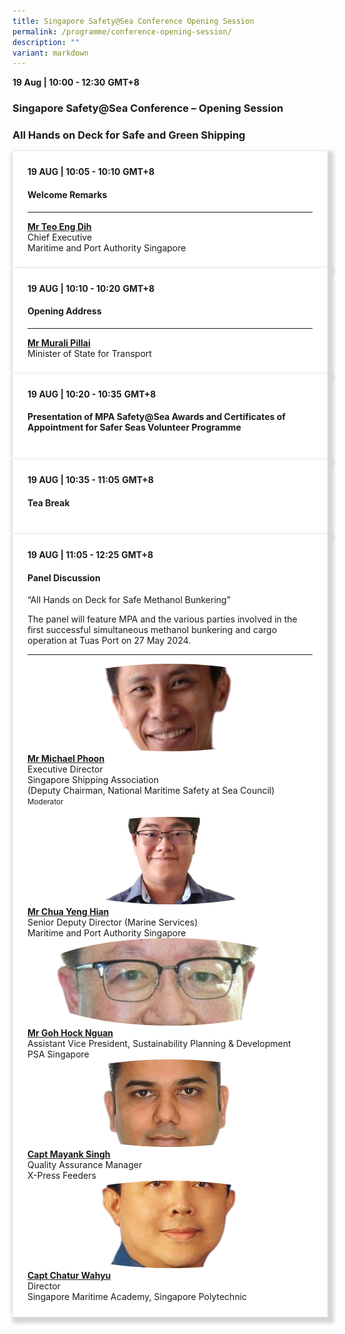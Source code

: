 ```yaml
---
title: Singapore Safety@Sea Conference Opening Session
permalink: /programme/conference-opening-session/
description: ""
variant: markdown
---
```

<div>
  <b>19 Aug | 10:00 - 12:30</b>&nbsp;<b>GMT+8</b>
  <h3>Singapore Safety@Sea Conference – Opening Session</h3>
	<h3>All Hands on Deck for Safe and Green Shipping</h3>
</div>




<section>
  <div class="bp-container is-fluid">
    <div class="row">
      <div class="col is-full"> 
        <div class="row">
          <div class="col is-12">
            <div class="border bg-light h-100 position-relative">
              <div class="p-4">
                <div class="programme-time"><b>19 AUG | 10:05 - 10:10</b>&nbsp;<b>GMT+8</b></div>
                <h4 class="programme-title">Welcome Remarks</h4>
                <hr class="my-3 border-primary">
                <div class="speakers px-2">
                  <div class="row">
                    <div class="col is-6 prog-speaker">
                      <div class="row">
<div class="col is-4"></div>
                        <div class="col is-8">
                          <div class="speaker-name text-ellipsis">
                            <a href="#" class="speaker-name text-ellipsis" rel="noopener"><b>Mr Teo Eng Dih</b></a>
                          </div>
                          <div class="text-ellipsis speaker-position">
                            Chief Executive
                          </div>
                          <div class="text-ellipsis speaker-company">
                            Maritime and Port Authority Singapore
                          </div>
                        </div>
                      </div>
                    </div>
                  </div>
                </div>
              </div>
            </div>
          </div>
        </div>
      </div>
    </div>
  </div>
</section>


  <div class="bp-container is-fluid">
    <div class="row">
      <div class="col is-full"> 
        <div class="row">
          <div class="col is-12">
            <div class="border bg-light h-100 position-relative">
              <div class="p-4">
                <div class="programme-time"><b>19 AUG | 10:10 - 10:20</b>&nbsp;<b>GMT+8</b></div>
                <h4 class="programme-title">Opening Address</h4>
                <hr class="my-3 border-primary">
                <div class="speakers px-2">
                  <div class="row">
                    <div class="col is-6 prog-speaker">
                      <div class="row">
<div class="col is-4"></div>
                        <div class="col is-8">
                          <div class="speaker-name text-ellipsis">
                            <a href="#" class="speaker-name text-ellipsis" rel="noopener"><b>Mr Murali Pillai</b></a>
                          </div>
                          <div class="text-ellipsis speaker-position">
                            Minister of State for Transport
                          </div>
                        </div>
                      </div>
                    </div>
                  </div>
                </div>
              </div>
            </div>
          </div>
        </div>
      </div>
    </div>
  </div>


 <div class="bp-container is-fluid">
    <div class="row">
      <div class="col is-full"> 
        <div class="row">
          <div class="col is-12">
            <div class="border bg-light h-100 position-relative">
              <div class="p-4">
                <div class="programme-time"><b>19 AUG | 10:20 - 10:35</b>&nbsp;<b>GMT+8</b></div>
                <h4 class="programme-title">Presentation of MPA Safety@Sea Awards and Certificates of Appointment for Safer Seas Volunteer Programme</h4>
                          </div>
                        </div>
                      </div>
                    </div>
                  </div>
                </div>
              </div>
            
          
        
      
    
  


 <div class="bp-container is-fluid">
    <div class="row">
      <div class="col is-full"> 
        <div class="row">
          <div class="col is-12">
            <div class="border bg-light h-100 position-relative">
              <div class="p-4">
                <div class="programme-time"><b>19 AUG | 10:35 - 11:05</b>&nbsp;<b>GMT+8</b></div>
                <h4 class="programme-title">Tea Break</h4>
                          </div>
                        </div>
                      </div>
                    </div>
                  </div>
                </div>
              </div>
            
          
        
      
    
  

	
<section>
<div class="bp-container is-fluid">
<div class="row">
<div class="col is-full">
<div class="row">
<div class="col is-12">
<div class="border bg-light h-100 position-relative">
<div class="p-4">
<div class="programme-time"><strong>19 AUG | 11:05 - 12:25</strong>&nbsp;<strong>GMT+8</strong></div>
<h4 class="programme-title">Panel Discussion</h4>
	“All Hands on Deck for Safe Methanol Bunkering”	
	<p></p> <p>         

</p><div>The panel will feature MPA and the various parties involved in the first successful simultaneous methanol bunkering and cargo operation at Tuas Port on 27 May 2024. <p></p> <p> </p><div>
<p></p><hr class="my-3 border-primary">
<div class="speakers px-2">
<div class="row">
<div class="col is-6 prog-speaker">
<div class="row">
<div class="col is-4"><img src="/images/Speakers/2024/Moderator_-_Michael_Phoon_Thin_Kwai.png" alt="Mr. Michael Phoon" class="image-adjust"></div>
<div class="col is-8">
<div class="speaker-name text-ellipsis"><strong><a class="speaker-name text-ellipsis" href="/michael-phoon-thin-kwai/" rel="noopener">Mr Michael Phoon</a></strong></div>
<div class="text-ellipsis speaker-position">Executive Director<br> Singapore Shipping Association</div>
<div class="text-ellipsis speaker-company">(Deputy Chairman, National Maritime Safety at Sea Council) </div>
<div class="speaker-role text-ellipsis text-muted"><small>Moderator</small></div>
</div>
</div>
</div>
<div class="col is-6 prog-speaker">&nbsp;</div>
</div>
<div class="row">
<div class="col is-6 prog-speaker">
<div class="row">
	<div class="col is-4"><img src="/images/Speakers/2024/Speaker_-_Mr_Chua_Yeng_Hian.png" alt="Mr Chua Yeng Hian" class="image-adjust"></div>
<div class="col is-8">
<div class="speaker-name text-ellipsis"><strong><a class="speaker-name text-ellipsis" href="/chua-yeng-hian/" rel="noopener">Mr Chua Yeng Hian</a></strong></div>
<div class="text-ellipsis speaker-position">Senior Deputy Director (Marine Services)</div>
<div class="text-ellipsis speaker-company">Maritime and Port Authority Singapore</div>
</div>
</div>
</div>


<div class="col is-6 prog-speaker">

<div class="row">
	<div class="col is-4"><img src="/images/Speakers/2024/Speaker_-_Mr_Goh_Hock_Nguan.png" alt="Mr Goh Hock Nguan" class="image-adjust"></div>
<div class="col is-8">
<div class="speaker-name text-ellipsis"><strong><a class="speaker-name text-ellipsis" href="/goh-hock-nguan/" rel="noopener">Mr Goh Hock Nguan</a></strong></div>
<div class="text-ellipsis speaker-position">Assistant Vice President, Sustainability Planning &amp; Development</div>
<div class="text-ellipsis speaker-company">PSA Singapore</div>
</div>
</div>

</div>
</div>
<div class="row">

<div class="col is-6 prog-speaker">

<div class="row">
	<div class="col is-4"><img src="/images/Speakers/2024/Speaker_-_Capt_Mayank_Singh.png" alt="Capt Mayank Singh" class="image-adjust"></div>
<div class="col is-8">
<div class="speaker-name text-ellipsis"><strong><a class="speaker-name text-ellipsis" href="/mayank-singh/" rel="noopener">Capt Mayank Singh</a></strong></div>
<div class="text-ellipsis speaker-position">Quality Assurance Manager</div>
<div class="text-ellipsis speaker-company">X-Press Feeders</div>
</div>
</div>


</div>

<div class="col is-6 prog-speaker">
<div class="row">
<div class="col is-4"><img src="/images/Speakers/2024/Speaker_-_Capt_Chatur_Wahyu.png" alt="Capt Chatur Wahyu" class="image-adjust"></div>
<div class="col is-8">
<div class="speaker-name text-ellipsis"><strong><a class="speaker-name text-ellipsis" href="/chatur-wahyu/" rel="noopener">Capt Chatur Wahyu</a></strong></div>
<div class="text-ellipsis speaker-position">Director</div>
<div class="text-ellipsis speaker-company">Singapore Maritime Academy, Singapore Polytechnic</div>
</div>
</div>
</div>




</div>


</div>
</div>
</div>
</div>
</div>
</div>
</div>
</div></div></div></section>


<style type="text/css"> 

	.image-adjust{
		object-fit: cover;
		height: 140px;
		width: 100%;
		border-radius:50%;
	}
	hr.my-3{
margin-top: 0.75rem;	
	}

    .is-left{
      text-align: left;
    }
    .content h4{
      font-weight: 500; 
      color: #337B9A !important;
      margin-top: 1rem;
    }
    .bg-light {
      background-color: #fff !important;
      box-shadow: 5px 5px 5px 5px rgb(215 215 215), -5px 0 6px -4px rgb(215 215 215);
    }
    .p-4 {
      padding: 1.5rem!important;
    }
  .content a {text-decoration:none;}
	.content h3 { margin-top: 1rem;}
</style>
